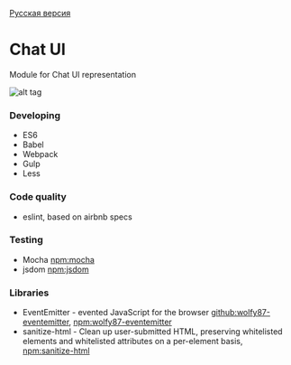 [Русская версия](https://github.com/artemdemo/chat-ui/blob/master/readme-ru.md)

# Chat UI

Module for Chat UI representation

![alt tag](https://github.com/artemdemo/chat-ui/blob/master/img/chat-themes.png)

### Developing

* ES6
* Babel
* Webpack
* Gulp
* Less

### Code quality

* eslint, based on airbnb specs

### Testing

* Mocha [npm:mocha](https://www.npmjs.com/package/mocha)
* jsdom [npm:jsdom](https://www.npmjs.com/package/jsdom)

### Libraries

* EventEmitter - evented JavaScript for the browser [github:wolfy87-eventemitter](https://github.com/Olical/EventEmitter), [npm:wolfy87-eventemitter](https://www.npmjs.com/package/wolfy87-eventemitter)
* sanitize-html - Clean up user-submitted HTML, preserving whitelisted elements and whitelisted attributes on a per-element basis,
[npm:sanitize-html](https://www.npmjs.com/package/sanitize-html)
